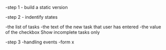 -step 1 - build a static version

-step 2 -  indentify states

-the list of tasks
-the text of the new task that user has entered
-the value of the checkbox Show incomplete tasks only

-step 3 -handling events
-form x 